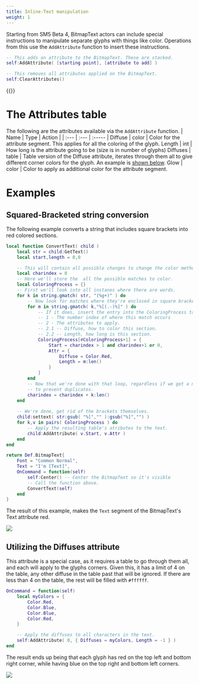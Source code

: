 ```yaml
---
title: Inline-Text manipulation
weight: 1
---
```


Starting from SM5 Beta 4, BitmapText actors can include special instructions to manipulate separate glyphs with things like color. Operations from this use the `AddAttribute` function to insert these instructions.

```lua
-- This adds an attribute to the BitmapText. These are stacked.
self:AddAttribute( [starting point], [attribute to add] )

-- This removes all attributes applied on the BitmapText.
self:ClearAttributes()
```

{{<toc>}}

# The Attributes table
The following are the attributes available via the `AddAttribute` function.
| Name | Type | Action |
| :--- | :--- | :----- |
Diffuse | color | Color for the attribute segment. This applies for all the coloring of the glyph.
Length | int | How long is the attribute going to be (size is in number of glyphs)
Diffuses | table | Table version of the Diffuse attribute, iterates through them all to give different corner colors for the glyph. An example is [shown below](#utilizing-the-diffuses-attribute).
Glow | color | Color to apply as additional color for the attribute segment.

# Examples

## Squared-Bracketed string conversion
The following example converts a string that includes square brackets into red colored sections.

```lua
local function ConvertText( child )
	local str = child:GetText()
	local start,length = 0,0

	-- This will contain all possible changes to change the color method.
	local charindex = 0
	-- Here we'll store the  all the possible matches to color.
	local ColoringProcess = {}
	-- First we'll look into all instanes where there are words.
	for k in string.gmatch( str, "(%g+)" ) do
		-- Now look for matches where they're enclosed in square brackets.
		for m in string.gmatch( k,"%[(.-)%]" ) do
			-- If it does, insert the entry into the ColoringProcess table, which includes the following:
			-- 1 - The number index of where this match occurs
			-- 2 - The attributes to apply.
			-- 2.1 -- Diffuse, how to color this section.
			-- 2.2 -- Length, how long is this section.
			ColoringProcess[#ColoringProcess+1] = {
				Start = charindex > 1 and charindex+1 or 0,
				Attr = {
					Diffuse = Color.Red,
					Length = m:len()
				}
			}
		end
		-- Now that we're done with that loop, regardless if we got a match or now, increase the starting index
		-- to prevent duplicates.
		charindex = charindex + k:len()
	end
	
	-- We're done, get rid of the brackets themselves.
	child:settext( str:gsub( "%[","" ):gsub("%]","") )
	for k,v in pairs( ColoringProcess ) do
		-- Apply the resulting table's atributes to the text.
		child:AddAttribute( v.Start, v.Attr )
	end
end

return Def.BitmapText{
	Font = "Common Normal",
	Text = "I'm [Text]",
	OnCommand = function(self)
		self:Center() -- Center the BitmapText so it's visible
		-- Call the function above.
		ConvertText(self)
	end
}
```

The result of this example, makes the `Text` segment of the BitmapText's Text attribute red.

![](/theming/bitmap/colorAttrExample.png)

## Utilizing the Diffuses attribute

This attribute is a special case, as it requires a table to go through them all, and each will apply to the glyphs corners.
Given this, it has a limit of 4 on the table, any other diffuse in the table past that will be ignored. If there are less than 4 on the table, the rest will be filled with `#ffffff`.

```lua
OnCommand = function(self)
	local myColors = {
		Color.Red,
		Color.Blue,
		Color.Blue,
		Color.Red,
	}

	-- Apply the diffuses to all characters in the text.
	self:AddAttribute( 0, { Diffuses = myColors, Length = -1 } )
end
```

The result ends up being that each glyph has red on the top left and bottom right corner, while having blue on the top right and bottom left corners.

![](/theming/bitmap/colorDiffusesExample.png)